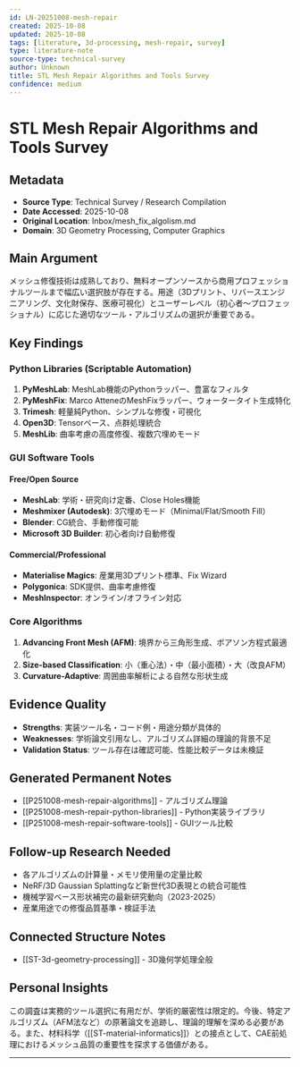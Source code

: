 ```yaml
---
id: LN-20251008-mesh-repair
created: 2025-10-08
updated: 2025-10-08
tags: [literature, 3d-processing, mesh-repair, survey]
type: literature-note
source-type: technical-survey
author: Unknown
title: STL Mesh Repair Algorithms and Tools Survey
confidence: medium
---
```


# STL Mesh Repair Algorithms and Tools Survey

## Metadata
- **Source Type**: Technical Survey / Research Compilation
- **Date Accessed**: 2025-10-08
- **Original Location**: Inbox/mesh_fix_algolism.md
- **Domain**: 3D Geometry Processing, Computer Graphics

## Main Argument
メッシュ修復技術は成熟しており、無料オープンソースから商用プロフェッショナルツールまで幅広い選択肢が存在する。用途（3Dプリント、リバースエンジニアリング、文化財保存、医療可視化）とユーザーレベル（初心者〜プロフェッショナル）に応じた適切なツール・アルゴリズムの選択が重要である。

## Key Findings

### Python Libraries (Scriptable Automation)
1. **PyMeshLab**: MeshLab機能のPythonラッパー、豊富なフィルタ
2. **PyMeshFix**: Marco AtteneのMeshFixラッパー、ウォータータイト生成特化
3. **Trimesh**: 軽量純Python、シンプルな修復・可視化
4. **Open3D**: Tensorベース、点群処理統合
5. **MeshLib**: 曲率考慮の高度修復、複数穴埋めモード

### GUI Software Tools
#### Free/Open Source
- **MeshLab**: 学術・研究向け定番、Close Holes機能
- **Meshmixer (Autodesk)**: 3穴埋めモード（Minimal/Flat/Smooth Fill）
- **Blender**: CG統合、手動修復可能
- **Microsoft 3D Builder**: 初心者向け自動修復

#### Commercial/Professional
- **Materialise Magics**: 産業用3Dプリント標準、Fix Wizard
- **Polygonica**: SDK提供、曲率考慮修復
- **MeshInspector**: オンライン/オフライン対応

### Core Algorithms
1. **Advancing Front Mesh (AFM)**: 境界から三角形生成、ポアソン方程式最適化
2. **Size-based Classification**: 小（重心法）・中（最小面積）・大（改良AFM）
3. **Curvature-Adaptive**: 周囲曲率解析による自然な形状生成

## Evidence Quality
- **Strengths**: 実装ツール名・コード例・用途分類が具体的
- **Weaknesses**: 学術論文引用なし、アルゴリズム詳細の理論的背景不足
- **Validation Status**: ツール存在は確認可能、性能比較データは未検証

## Generated Permanent Notes
- [[P251008-mesh-repair-algorithms]] - アルゴリズム理論
- [[P251008-mesh-repair-python-libraries]] - Python実装ライブラリ
- [[P251008-mesh-repair-software-tools]] - GUIツール比較

## Follow-up Research Needed
- 各アルゴリズムの計算量・メモリ使用量の定量比較
- NeRF/3D Gaussian Splattingなど新世代3D表現との統合可能性
- 機械学習ベース形状補完の最新研究動向（2023-2025）
- 産業用途での修復品質基準・検証手法

## Connected Structure Notes
- [[ST-3d-geometry-processing]] - 3D幾何学処理全般

## Personal Insights
この調査は実務的ツール選択に有用だが、学術的厳密性は限定的。今後、特定アルゴリズム（AFM法など）の原著論文を追跡し、理論的理解を深める必要がある。また、材料科学（[[ST-material-informatics]]）との接点として、CAE前処理におけるメッシュ品質の重要性を探求する価値がある。

---
